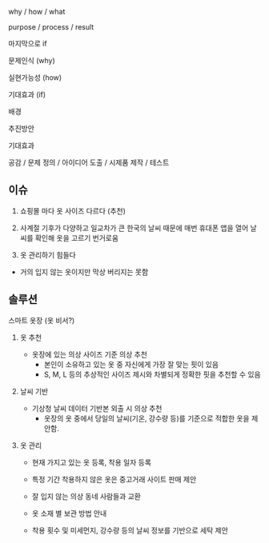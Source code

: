 why / how / what

purpose / process / result

마지막으로 if



문제인식 (why)

실현가능성 (how)

기대효과 (if)



배경

추진방안

기대효과

공감 / 문제 정의 / 아이디어 도출 / 시제품 제작 / 테스트



## 이슈

1. 쇼핑몰 마다 옷 사이즈 다르다 (추천)

2. 사계절 기후가 다양하고 일교차가 큰 한국의 날씨 때문에 매번 휴대폰 앱을 열어 날씨를 확인해 옷을 고르기 번거로움

3. 옷 관리하기 힘들다

- 거의 입지 않는 옷이지만 막상 버리지는 못함



## 솔루션

스마트 옷장 (옷 비서?)

1. 옷 추천
   * 옷장에 있는 의상 사이즈 기준 의상 추천
     * 본인이 소유하고 있는 옷 중 자신에게 가장 잘 맞는 핏이 있음
     * S, M, L 등의 추상적인 사이즈 제시와 차별되게 정확한 핏을 추천할 수 있음



2. 날씨 기반
   * 기상청 날씨 데이터 기반본 외출 시 의상 추천
     * 옷장의 옷 중에서 당일의 날씨(기온, 강수량 등)를 기준으로 적합한 옷을 제안함.



3. 옷 관리

   * 현재 가지고 있는 옷 등록, 착용 일자 등록

   * 특정 기간 착용하지 않은 옷은 중고거래 사이트 판매 제안

   * 잘 입지 않는 의상 동네 사람들과 교환

   * 옷 소재 별 보관 방법 안내

   * 착용 횟수 및 미세먼지, 강수량 등의 날씨 정보를 기반으로 세탁 제안